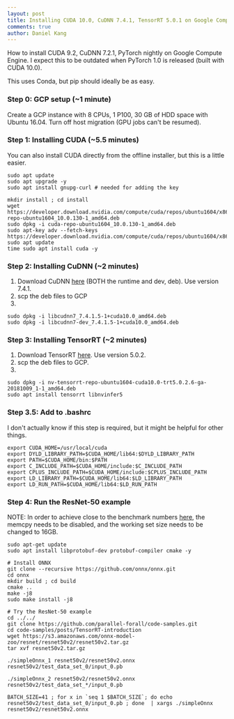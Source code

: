 ```yaml
---
layout: post
title: Installing CUDA 10.0, CuDNN 7.4.1, TensorRT 5.0.1 on Google Compute Engine
comments: true
author: Daniel Kang
---
```


How to install CUDA 9.2, CuDNN 7.2.1, PyTorch nightly on Google Compute Engine. I expect this to be
outdated when PyTorch 1.0 is released (built with CUDA 10.0).

This uses Conda, but pip should ideally be as easy.


### Step 0: GCP setup (~1 minute)

Create a GCP instance with 8 CPUs, 1 P100, 30 GB of HDD space with Ubuntu 16.04. Turn off host
migration (GPU jobs can't be resumed).


### Step 1: Installing CUDA (~5.5 minutes)

You can also install CUDA directly from the offline installer, but this is a little easier.

```
sudo apt update
sudo apt upgrade -y
sudo apt install gnupg-curl # needed for adding the key

mkdir install ; cd install
wget https://developer.download.nvidia.com/compute/cuda/repos/ubuntu1604/x86_64/cuda-repo-ubuntu1604_10.0.130-1_amd64.deb
sudo dpkg -i cuda-repo-ubuntu1604_10.0.130-1_amd64.deb
sudo apt-key adv --fetch-keys https://developer.download.nvidia.com/compute/cuda/repos/ubuntu1604/x86_64/7fa2af80.pub
sudo apt update
time sudo apt install cuda -y
```


### Step 2: Installing CuDNN (~2 minutes)

1. Download CuDNN [here](https://developer.nvidia.com/rdp/cudnn-download) (BOTH the runtime and dev, deb). Use version 7.4.1.
2. scp the deb files to GCP
3.
```
sudo dpkg -i libcudnn7_7.4.1.5-1+cuda10.0_amd64.deb
sudo dpkg -i libcudnn7-dev_7.4.1.5-1+cuda10.0_amd64.deb
```


### Step 3: Installing TensorRT (~2 minutes)

1. Download TensorRT [here](https://developer.nvidia.com/nvidia-tensorrt-5x-download). Use version
   5.0.2.
2. scp the deb files to GCP.
3.
```
sudo dpkg -i nv-tensorrt-repo-ubuntu1604-cuda10.0-trt5.0.2.6-ga-20181009_1-1_amd64.deb
sudo apt install tensorrt libnvinfer5
```

### Step 3.5: Add to .bashrc

I don't actually know if this step is required, but it might be helpful for other things.
```
export CUDA_HOME=/usr/local/cuda
export DYLD_LIBRARY_PATH=$CUDA_HOME/lib64:$DYLD_LIBRARY_PATH
export PATH=$CUDA_HOME/bin:$PATH
export C_INCLUDE_PATH=$CUDA_HOME/include:$C_INCLUDE_PATH
export CPLUS_INCLUDE_PATH=$CUDA_HOME/include:$CPLUS_INCLUDE_PATH
export LD_LIBRARY_PATH=$CUDA_HOME/lib64:$LD_LIBRARY_PATH
export LD_RUN_PATH=$CUDA_HOME/lib64:$LD_RUN_PATH
```


### Step 4: Run the ResNet-50 example

NOTE: In order to achieve close to the benchmark numbers [here](https://developer.nvidia.com/deep-learning-performance-training-inference),
the memcpy needs to be disabled, and the working set size needs to be changed to 16GB.

```
sudo apt-get update
sudo apt install libprotobuf-dev protobuf-compiler cmake -y

# Install ONNX
git clone --recursive https://github.com/onnx/onnx.git
cd onnx
mkdir build ; cd build
cmake ..
make -j8
sudo make install -j8

# Try the ResNet-50 example
cd ../../
git clone https://github.com/parallel-forall/code-samples.git
cd code-samples/posts/TensorRT-introduction
wget https://s3.amazonaws.com/onnx-model-zoo/resnet/resnet50v2/resnet50v2.tar.gz
tar xvf resnet50v2.tar.gz

./simpleOnnx_1 resnet50v2/resnet50v2.onnx resnet50v2/test_data_set_0/input_0.pb

./simpleOnnx_2 resnet50v2/resnet50v2.onnx resnet50v2/test_data_set_*/input_0.pb

BATCH_SIZE=41 ; for x in `seq 1 $BATCH_SIZE`; do echo resnet50v2/test_data_set_0/input_0.pb ; done  | xargs ./simpleOnnx resnet50v2/resnet50v2.onnx
```
